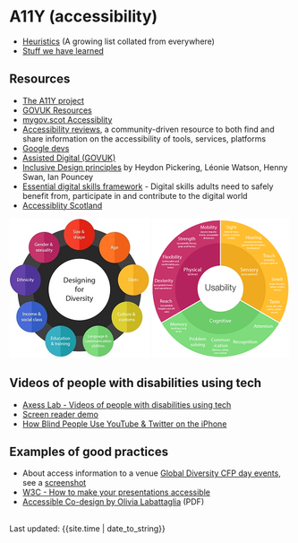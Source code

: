 # A11Y (accessibility)


- [Heuristics](heuristics.md) (A growing list collated from everywhere)
- [Stuff we have learned](learning.md)


## Resources
 - [The A11Y project](https://a11yproject.com)
 - [GOVUK Resources](https://github.com/alphagov/accessibility-community-notes-and-discussion/wiki/resources)
 - [mygov.scot Accessiblity](https://resources.mygov.scot/design-standards/accessibility/)
 - [Accessibility reviews](https://a11y.reviews/), a community-driven resource to both find and share information on the accessibility of tools, services, platforms
 - [Google devs](https://developers.google.com/web/fundamentals/accessibility/)
 - [Assisted Digital (GOVUK)](https://www.gov.uk/service-manual/helping-people-to-use-your-service/assisted-digital-support-introduction#users-who-need-assisted-digital-support)
 - [Inclusive Design principles](https://inclusivedesignprinciples.org/) by Heydon Pickering, Léonie Watson, Henny Swan, Ian Pouncey
 - [Essential digital skills framework](https://www.gov.uk/government/publications/essential-digital-skills-framework) - Digital skills adults need to safely benefit from, participate in and contribute to the digital world
 - [Accessiblity Scotland](https://accessibility.scot/)


[![Diagram for Designing for diversity: size & shape, age, diets, culture and customs, language & communication abilities, education & training, income & social class, ethnicity, gender & sexuality](/images/designing-for-diversity-thumbnail.jpg)](https://github.com/scotentSD/a11y/blob/master/images/designing-for-diversity.jpeg) [![Diagram for usability: sensory (sight, hearing, touch, smell, taste), cognitive (memory, problem solving, communication, recognition, attention), physical (reach, dexterity, flexibility, strengh, mobility)](/images/Usability-wheel-thumbnail.png)](https://github.com/scotentSD/a11y/blob/master/images/Usability-wheel.png)

## Videos of people with disabilities using tech
- [Axess Lab - Videos of people with disabilities using tech](https://axesslab.com/tech-youtubers/)
- [Screen reader demo](https://youtu.be/dEbl5jvLKGQ)
- [How Blind People Use YouTube & Twitter on the iPhone](https://youtu.be/c0nvdiRdehw)

## Examples of good practices
- About access information to a venue [Global Diversity CFP day events](https://www.globaldiversitycfpday.com/), see a [screenshot](/images/acces-info-good-practices.png)
 - [W3C - How to make your presentations accessible](https://www.w3.org/WAI/teach-advocate/accessible-presentations/)
 - [Accessible Co-design by Olivia Labattaglia](/images/OliviaLabattaglia-a11y-codesign.pdf) (PDF)
<br>
<div>Last updated: {{site.time | date_to_string}}</div>

